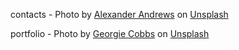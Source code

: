 contacts - <span>Photo by <a href="https://unsplash.com/@alex_andrews?utm_source=unsplash&amp;utm_medium=referral&amp;utm_content=creditCopyText">Alexander Andrews</a> on <a href="https://unsplash.com/s/photos/phone?utm_source=unsplash&amp;utm_medium=referral&amp;utm_content=creditCopyText">Unsplash</a></span>

portfolio - <span>Photo by <a href="https://unsplash.com/@georgie_cobbs?utm_source=unsplash&amp;utm_medium=referral&amp;utm_content=creditCopyText">Georgie Cobbs</a> on <a href="https://unsplash.com/s/photos/portfolio?utm_source=unsplash&amp;utm_medium=referral&amp;utm_content=creditCopyText">Unsplash</a></span>